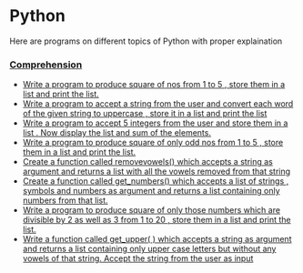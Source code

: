 # Python
Here are programs on different topics of Python with proper explaination

### [Comprehension](Comprehension/)
- [Write a program to produce square of nos from 1 to 5 , store them in a list and print the list.
](Comprehension/Comprehension_1.py)
- [Write a program to accept a string from the user and convert each word of the given string to uppercase , store it in a list and print the list
](Comprehension/Comprehension_2.py)
- [Write a program to accept 5 integers from the user and store them in a list . Now display the list and sum of the elements.
](Comprehension/Comprehension_3.py)
- [Write a program to produce square of only odd nos from 1 to 5 , store them in a list and print the list.
](Comprehension/Comprehension_4.py)
- [Create a function called removevowels() which accepts a string as argument and returns a list with all the vowels removed from that string
](Comprehension/Comprehension_5.py)
- [Create a function called get_numbers() which accepts a list of strings , symbols and numbers as argument and returns a list containing  only numbers from that list.
](Comprehension/Comprehension_6.py)
- [Write a program to produce square of only those numbers which are divisible by 2 as well as 3 from 1 to 20 , store them in a list and print the list.
](Comprehension/Comprehension_7.py)
- [Write a function called get_upper( ) which accepts a string as argument and returns a list containing only upper case letters but without any vowels of that string. Accept the string from the user as input
](Comprehension/Comprehension_8.py)